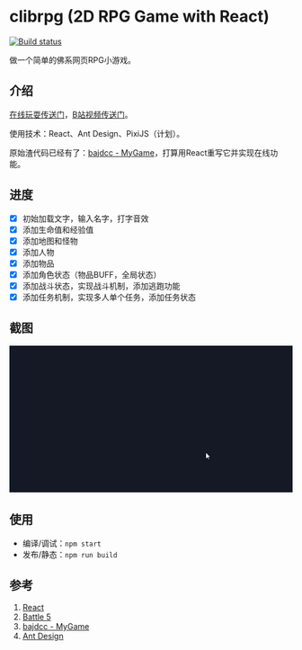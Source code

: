 # clibrpg (2D RPG Game with React)

[![Build status](https://ci.appveyor.com/api/projects/status/ha7aboahh0ykkjln?svg=true)](https://ci.appveyor.com/project/bajdcc/clibrpg)

做一个简单的佛系网页RPG小游戏。

## 介绍

[在线玩耍传送门](https://bajdcc.github.io)，[B站视频传送门](https://www.bilibili.com/video/av36852195)。

使用技术：React、Ant Design、PixiJS（计划）。

原始渣代码已经有了：[bajdcc - MyGame](https://bajdcc.github.io/html/MyGame.html)，打算用React重写它并实现在线功能。

## 进度

- [x] 初始加载文字，输入名字，打字音效
- [x] 添加生命值和经验值
- [x] 添加地图和怪物
- [x] 添加人物
- [x] 添加物品
- [x] 添加角色状态（物品BUFF，全局状态）
- [x] 添加战斗状态，实现战斗机制，添加逃跑功能
- [x] 添加任务机制，实现多人单个任务，添加任务状态

## 截图

![Screenshot](https://raw.githubusercontent.com/bajdcc/clibrpg/master/screenshots/intro.gif)

## 使用

- 编译/调试：`npm start`
- 发布/静态：`npm run build`

## 参考

1. [React](https://github.com/facebook/react)
2. [Battle 5](https://thedangercrew.com/media)
3. [bajdcc - MyGame](https://bajdcc.github.io/html/MyGame.html)
4. [Ant Design](https://github.com/ant-design/ant-design)